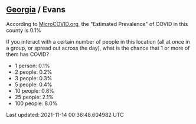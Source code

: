 
## [Georgia](/united-states/georgia) / Evans

According to [MicroCOVID.org](http://microcovid.org),
the "Estimated Prevalence" of COVID in this county is 0.1%

If you interact with a certain number of people in this location
(all at once in a group, or spread out across the day), what is the chance that
1 or more of them has COVID?

- 1 person: 0.1%
- 2 people: 0.2%
- 3 people: 0.3%
- 5 people: 0.4%
- 10 people: 0.8%
- 25 people: 2.1%
- 100 people: 8.0%

Last updated: 2021-11-14 00:36:48.604982 UTC
